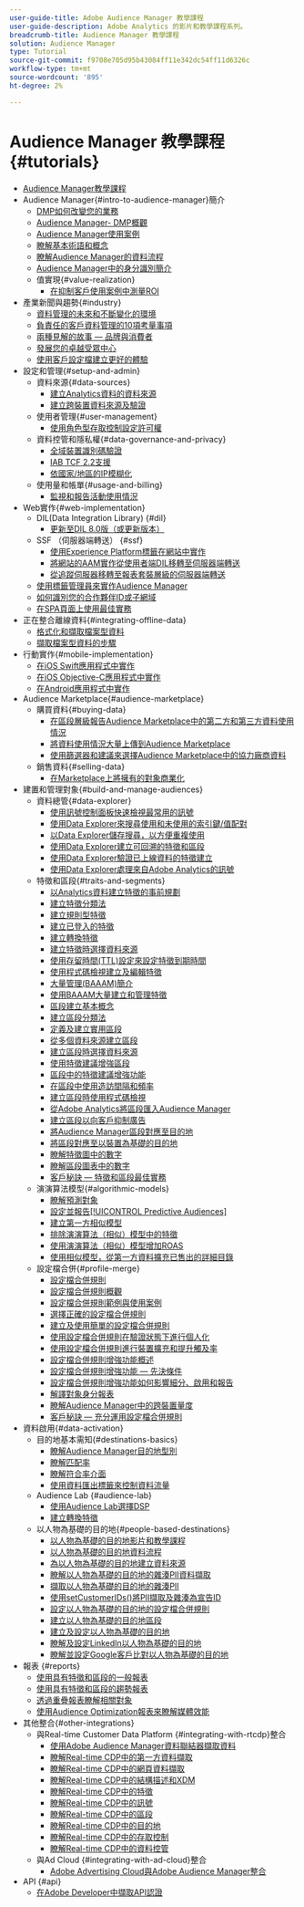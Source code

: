 ```yaml
---
user-guide-title: Adobe Audience Manager 教學課程
user-guide-description: Adobe Analytics 的影片和教學課程系列。
breadcrumb-title: Audience Manager 教學課程
solution: Audience Manager
type: Tutorial
source-git-commit: f9708e705d95b43084ff11e342dc54ff11d6326c
workflow-type: tm+mt
source-wordcount: '895'
ht-degree: 2%

---
```



# Audience Manager 教學課程 {#tutorials}

+ [Audience Manager教學課程](overview.md)
+ Audience Manager{#intro-to-audience-manager}簡介
   + [DMP如何改變您的業務](intro-to-audience-manager/how-a-dmp-can-change-your-business.md)
   + [Audience Manager- DMP概觀](intro-to-audience-manager/audience-manager-overview-of-a-dmp.md)
   + [Audience Manager使用案例](intro-to-audience-manager/audience-manager-use-cases.md)
   + [瞭解基本術語和概念](intro-to-audience-manager/understanding-basic-terms-and-concepts-in-audience-manager.md)
   + [瞭解Audience Manager的資料流程](intro-to-audience-manager/understanding-the-data-flow-in-audience-manager.md)
   + [Audience Manager中的身分識別簡介](intro-to-audience-manager/introduction-to-identity-in-audience-manager.md)
   + 值實現{#value-realization}
      + [在抑制客戶使用案例中測量ROI](intro-to-audience-manager/value-realization/measuring-roi-in-a-customer-suppression-use-case.md)
+ 產業新聞與趨勢{#industry}
   + [資料管理的未來和不斷變化的環境](https://experienceleague.adobe.com/docs/platform-learn/tutorials/industry/the-future-of-data-management-and-the-changing-environment.html)
   + [負責任的客戶資料管理的10項考量事項](https://experienceleague.adobe.com/docs/platform-learn/tutorials/privacy/ten-considerations-for-responsible-customer-data-management.html)
   + [兩種見解的故事 — 品牌與消費者](https://experienceleague.adobe.com/docs/platform-learn/tutorials/industry/brands-vs-consumers.html)
   + [發展您的卓越受眾中心](https://experienceleague.adobe.com/docs/platform-learn/tutorials/industry/evolving-your-audience-center-of-excellence.html)
   + [使用客戶設定檔建立更好的體驗](https://experienceleague.adobe.com/docs/platform-learn/tutorials/industry/building-better-experiences-with-customer-profiles.html)
+ 設定和管理{#setup-and-admin}
   + 資料來源{#data-sources}
      + [建立Analytics資料的資料來源](setup-and-admin/data-sources/create-a-data-source-for-analytics-data.md)
      + [建立跨裝置資料來源及驗證](setup-and-admin/data-sources/creating-a-cross-device-data-source-and-authenticating.md)
   + 使用者管理{#user-management}
      + [使用角色型存取控制設定許可權](setup-and-admin/user-management/setting-permissions-with-role-based-access-control.md)
   + 資料控管和隱私權{#data-governance-and-privacy}
      + [全域裝置識別碼驗證](setup-and-admin/data-governance-and-privacy/global-device-id-validation.md)
      + [IAB TCF 2.2支援](setup-and-admin/data-governance-and-privacy/iab-tcf-support.md)
      + [依國家/地區的IP模糊化](setup-and-admin/data-governance-and-privacy/ip-obfuscation-by-country.md)
   + 使用量和帳單{#usage-and-billing}
      + [監視和報告活動使用情況](setup-and-admin/usage-and-billing/monitoring-and-reporting-on-activity-usage.md)
+ Web實作{#web-implementation}
   + DIL(Data Integration Library) {#dil}
      + [更新至DIL 8.0版（或更新版本）](web-implementation/dil/updating-to-dil-version-8-0-or-greater.md)
   + SSF （伺服器端轉送） {#ssf}
      + [使用Experience Platform標籤在網站中實作](https://experienceleague.adobe.com/docs/launch-learn/implementing-in-websites-with-launch/index.html?lang=en)
      + [將網站的AAM實作從使用者端DIL移轉至伺服器端轉送](web-implementation/ssf/migrating-your-site-implementation-from-client-side-dil-to-server-side-forwarding.md)
      + [從追蹤伺服器移轉至報表套裝層級的伺服器端轉送](web-implementation/ssf/migrating-from-tracking-server-to-report-suite-level-server-side-forwarding.md)
   + [使用標籤管理員來實作Audience Manager](web-implementation/using-tag-managers-to-implement-audience-manager.md)
   + [如何識別您的合作夥伴ID或子網域](web-implementation/how-to-identify-your-partner-id-or-subdomain.md)
   + [在SPA頁面上使用最佳實務](web-implementation/using-best-practices-on-spa-pages-when-sending-data-to-aam.md)
+ 正在整合離線資料{#integrating-offline-data}
   + [格式化和擷取檔案型資料](integrating-offline-data/formatting-and-ingesting-file-based-data.md)
   + [擷取檔案型資料的步驟](integrating-offline-data/steps-for-ingesting-file-based-data.md)
+ 行動實作{#mobile-implementation}
   + [在iOS Swift應用程式中實作](https://experienceleague.adobe.com/docs/launch-learn/implementing-in-mobile-ios-swift-apps-with-launch/index.html?lang=en)
   + [在iOS Objective-C應用程式中實作](https://experienceleague.adobe.com/docs/launch-learn/implementing-in-mobile-ios-objective-c-apps-with-launch/index.html?lang=en)
   + [在Android應用程式中實作](https://experienceleague.adobe.com/docs/launch-learn/implementing-in-mobile-android-apps-with-launch/index.html?lang=en)
+ Audience Marketplace{#audience-marketplace}
   + 購買資料{#buying-data}
      + [在區段層級報告Audience Marketplace中的第二方和第三方資料使用情況](audience-marketplace/buying-data/reporting-2nd-and-3rd-party-data-usage-in-the-audience-marketplace-at-the-segment-level.md)
      + [將資料使用情況大量上傳到Audience Marketplace](audience-marketplace/buying-data/bulk-uploading-data-usage-into-the-audience-marketplace.md)
      + [使用篩選器和建議來選擇Audience Marketplace中的協力廠商資料](audience-marketplace/buying-data/using-filters-and-recommendations-to-choose-3rd-party-data-in-audience-marketplace.md)
   + 銷售資料{#selling-data}
      + [在Marketplace上將擁有的對象商業化](audience-marketplace/selling-data/commercialize-owned-audiences-on-marketplace.md)
+ 建置和管理對象{#build-and-manage-audiences}
   + 資料總管{#data-explorer}
      + [使用訊號控制面板快速檢視最常用的訊號](build-and-manage-audiences/data-explorer/using-the-signals-dashboard-to-quickly-view-top-available-signals.md)
      + [使用Data Explorer來搜尋使用和未使用的索引鍵/值配對](build-and-manage-audiences/data-explorer/using-data-explorer-to-search-for-used-and-unused-key-value-pairs.md)
      + [以Data Explorer儲存搜尋，以方便重複使用](build-and-manage-audiences/data-explorer/saving-searches-in-data-explorer-for-convenience-in-re-use.md)
      + [使用Data Explorer建立可回溯的特徵和區段](build-and-manage-audiences/data-explorer/using-data-explorer-to-create-retroactive-traits-and-segments.md)
      + [使用Data Explorer驗證已上線資料的特徵建立](build-and-manage-audiences/data-explorer/using-data-explorer-to-validate-trait-creation-for-your-onboarded-data.md)
      + [使用Data Explorer處理來自Adobe Analytics的訊號](build-and-manage-audiences/data-explorer/using-data-explorer-to-work-with-signals-coming-from-adobe-analytics.md)
   + 特徵和區段{#traits-and-segments}
      + [以Analytics資料建立特徵的事前規劃](build-and-manage-audiences/traits-and-segments/planning-trait-creation-from-analytics-data.md)
      + [建立特徵分類法](build-and-manage-audiences/traits-and-segments/creating-a-trait-taxonomy.md)
      + [建立規則型特徵](build-and-manage-audiences/traits-and-segments/creating-rule-based-traits.md)
      + [建立已登入的特徵](build-and-manage-audiences/traits-and-segments/creating-onboarded-traits.md)
      + [建立轉換特徵](build-and-manage-audiences/traits-and-segments/creating-conversion-traits.md)
      + [建立特徵時選擇資料來源](build-and-manage-audiences/traits-and-segments/choosing-a-data-source-when-creating-traits.md)
      + [使用存留時間(TTL)設定來設定特徵到期時間](build-and-manage-audiences/traits-and-segments/configuring-trait-expiration-with-the-time-to-live-ttl-setting.md)
      + [使用程式碼檢視建立及編輯特徵](build-and-manage-audiences/traits-and-segments/using-code-view-to-create-and-edit-traits.md)
      + [大量管理(BAAAM)簡介](build-and-manage-audiences/traits-and-segments/introduction-to-bulk-management-baaam.md)
      + [使用BAAAM大量建立和管理特徵](build-and-manage-audiences/traits-and-segments/creating-and-managing-traits-in-bulk-with-baaam.md)
      + [區段建立基本概念](build-and-manage-audiences/traits-and-segments/the-basics-of-creating-segments.md)
      + [建立區段分類法](build-and-manage-audiences/traits-and-segments/creating-a-segment-taxonomy.md)
      + [定義及建立實用區段](build-and-manage-audiences/traits-and-segments/practical-segment-definition-and-creation.md)
      + [從多個資料來源建立區段](build-and-manage-audiences/traits-and-segments/creating-segments-from-multiple-data-sources.md)
      + [建立區段時選擇資料來源](build-and-manage-audiences/traits-and-segments/choosing-a-data-source-when-creating-a-segment.md)
      + [使用特徵建議增強區段](build-and-manage-audiences/traits-and-segments/enhancing-your-segments-with-trait-recommendations.md)
      + [區段中的特徵建議增強功能](build-and-manage-audiences/traits-and-segments/trait-recommendation-enhancements-in-the-segment-builder.md)
      + [在區段中使用造訪間隔和頻率](build-and-manage-audiences/traits-and-segments/using-recency-and-frequency-in-segments.md)
      + [建立區段時使用程式碼檢視](build-and-manage-audiences/traits-and-segments/using-code-view-when-building-segments.md)
      + [從Adobe Analytics將區段匯入Audience Manager](build-and-manage-audiences/traits-and-segments/import-aa-segments-into-aam.md)
      + [建立區段以向客戶抑制廣告](build-and-manage-audiences/traits-and-segments/building-a-segment-to-suppress-ads-to-customers.md)
      + [將Audience Manager區段對應至目的地](build-and-manage-audiences/traits-and-segments/mapping-audience-manager-segments-to-destinations.md)
      + [將區段對應至以裝置為基礎的目的地](build-and-manage-audiences/traits-and-segments/mapping-segments-to-a-device-based-destination.md)
      + [瞭解特徵圖中的數字](build-and-manage-audiences/traits-and-segments/understanding-numbers-in-the-trait-graph.md)
      + [瞭解區段圖表中的數字](build-and-manage-audiences/traits-and-segments/understanding-numbers-in-the-segment-graph.md)
      + [客戶秘訣 — 特徵和區段最佳實務](build-and-manage-audiences/traits-and-segments/customer-tips-traits-and-segments-best-practices.md)
   + 演演算法模型{#algorithmic-models}
      + [瞭解預測對象](build-and-manage-audiences/algorithmic-models/understanding-predictive-audiences.md)
      + [設定並報告[!UICONTROL Predictive Audiences]](build-and-manage-audiences/algorithmic-models/configure-and-report-on-predictive-audiences.md)
      + [建立第一方相似模型](build-and-manage-audiences/algorithmic-models/creating-a-first-party-look-alike-model.md)
      + [排除演演算法（相似）模型中的特徵](build-and-manage-audiences/algorithmic-models/excluding-traits-in-algorithmic-look-alike-models.md)
      + [使用演演算法（相似）模型增加ROAS](build-and-manage-audiences/algorithmic-models/increase-roas-by-using-algorithmic-look-alike-models.md)
      + [使用相似模型，從第一方資料擴充已售出的詳細目錄](build-and-manage-audiences/algorithmic-models/using-look-alike-models-to-extend-sold-out-inventory-from-your-1st-party-data.md)
   + 設定檔合併{#profile-merge}
      + [設定檔合併規則](build-and-manage-audiences/profile-merge/profile-merge.md)
      + [設定檔合併規則概觀](build-and-manage-audiences/profile-merge/overview-of-profile-merge-rules.md)
      + [設定檔合併規則範例與使用案例](build-and-manage-audiences/profile-merge/profile-merge-rule-examples-and-use-cases.md)
      + [選擇正確的設定檔合併規則](build-and-manage-audiences/profile-merge/choosing-the-right-profile-merge-rule.md)
      + [建立及使用簡單的設定檔合併規則](build-and-manage-audiences/profile-merge/creating-and-using-simple-profile-merge-rules.md)
      + [使用設定檔合併規則在驗證狀態下進行個人化](build-and-manage-audiences/profile-merge/using-profile-merge-rules-to-personalize-in-an-authenticated-state.md)
      + [使用設定檔合併規則進行裝置擴充和提升觸及率](build-and-manage-audiences/profile-merge/using-profile-merge-rules-for-device-extension-and-increased-reach.md)
      + [設定檔合併規則增強功能概述](build-and-manage-audiences/profile-merge/overview-of-profile-merge-rule-enhancements.md)
      + [設定檔合併規則增強功能 — 先決條件](build-and-manage-audiences/profile-merge/profile-merge-rule-enhancements-pre-requisites.md)
      + [設定檔合併規則增強功能如何影響細分、啟用和報告](build-and-manage-audiences/profile-merge/how-profile-merge-rule-enhancements-impact-segmentation-activation-and-reporting.md)
      + [解譯對象身分報表](build-and-manage-audiences/profile-merge/interpret-audience-identity-reporting.md)
      + [瞭解Audience Manager中的跨裝置量度](build-and-manage-audiences/profile-merge/understanding-cross-device-metrics-in-audience-manager.md)
      + [客戶秘訣 — 充分運用設定檔合併規則](build-and-manage-audiences/profile-merge/customer-tips-getting-the-most-out-of-profile-merge-rules.md)
+ 資料啟用{#data-activation}
   + 目的地基本需知{#destinations-basics}
      + [瞭解Audience Manager目的地型別](data-activation/destinations-basics/understanding-audience-manager-destination-types.md)
      + [瞭解匹配率](data-activation/destinations-basics/understanding-match-rates.md)
      + [瞭解符合率介面](data-activation/destinations-basics/understanding-the-match-rate-interface-in-audience-manager.md)
      + [使用資料匯出標籤來控制資料流量](data-activation/destinations-basics/using-data-export-labels-to-control-data-flow.md)
   + Audience Lab {#audience-lab}
      + [使用Audience Lab選擇DSP](data-activation/audience-lab/using-audience-lab-to-choose-a-dsp.md)
      + [建立轉換特徵](https://experienceleague.adobe.com/docs/audience-manager-learn/tutorials/build-and-manage-audiences/traits-and-segments/creating-conversion-traits.html)
   + 以人物為基礎的目的地{#people-based-destinations}
      + [以人物為基礎的目的地影片和教學課程](data-activation/people-based-destinations/pbd.md)
      + [以人物為基礎的目的地資料流程](data-activation/people-based-destinations/people-based-destinations-data-flow.md)
      + [為以人物為基礎的目的地建立資料來源](data-activation/people-based-destinations/creating-a-data-source-for-people-based-destinations.md)
      + [瞭解以人物為基礎的目的地的雜湊PII資料擷取](data-activation/people-based-destinations/understanding-hashed-pii-data-ingestion-for-people-based-destinations.md)
      + [擷取以人物為基礎的目的地的雜湊PII](data-activation/people-based-destinations/ingesting-hashed-pii-for-people-based-destinations.md)
      + [使用setCustomerIDs()將PII擷取及雜湊為宣告ID](data-activation/people-based-destinations/using-setcustomerids-to-ingest-and-hash-pii-as-a-declared-id.md)
      + [設定以人物為基礎的目的地的設定檔合併規則](data-activation/people-based-destinations/configuring-profile-merge-rules-for-people-based-destinations.md)
      + [建立以人物為基礎的目的地區段](data-activation/people-based-destinations/creating-segments-for-people-based-destinations.md)
      + [建立及設定以人物為基礎的目的地](data-activation/people-based-destinations/create-and-configure-people-based-destinations.md)
      + [瞭解及設定LinkedIn以人物為基礎的目的地](data-activation/people-based-destinations/understanding-and-configuring-the-linkedin-pbd.md)
      + [瞭解並設定Google客戶比對以人物為基礎的目的地](data-activation/people-based-destinations/understanding-and-configuring-the-google-customer-match-pbd.md)
+ 報表 {#reports}
   + [使用具有特徵和區段的一般報表](reports/using-general-reports-with-traits-and-segments.md)
   + [使用具有特徵和區段的趨勢報表](reports/using-trended-reports-with-traits-and-segments.md)
   + [透過重疊報表瞭解相關對象](reports/understand-related-audiences-with-overlap-reports.md)
   + [使用Audience Optimization報表來瞭解媒體效能](reports/using-audience-optimization-reports-to-understand-media-performance.md)
+ 其他整合{#other-integrations}
   + 與Real-time Customer Data Platform {#integrating-with-rtcdp}整合
      + [使用Adobe Audience Manager資料聯結器擷取資料](https://experienceleague.adobe.com/docs/platform-learn/tutorials/sources/ingest-data-from-aam.html?lang=en#sources)
      + [瞭解Real-time CDP中的第一方資料擷取](other-integrations/integrating-with-rtcdp/rtcdp-1pd-ingestion-for-aam-users.md)
      + [瞭解Real-time CDP中的網頁資料擷取](other-integrations/integrating-with-rtcdp/rtcdp-web-ingestion-for-aam-users.md)
      + [瞭解Real-time CDP中的結構描述和XDM](other-integrations/integrating-with-rtcdp/rtcdp-schemas-xdm-for-aam-users.md)
      + [瞭解Real-time CDP中的特徵](other-integrations/integrating-with-rtcdp/rtcdp-traits-for-aam-users.md)
      + [瞭解Real-time CDP中的訊號](other-integrations/integrating-with-rtcdp/rtcdp-signals-for-aam-users.md)
      + [瞭解Real-time CDP中的區段](other-integrations/integrating-with-rtcdp/rtcdp-segments-for-aam-users.md)
      + [瞭解Real-time CDP中的目的地](other-integrations/integrating-with-rtcdp/rtcdp-destinations-for-aam-users.md)
      + [瞭解Real-time CDP中的存取控制](other-integrations/integrating-with-rtcdp/rtcdp-access-control-for-aam-users.md)
      + [瞭解Real-time CDP中的資料控管](other-integrations/integrating-with-rtcdp/rtcdp-data-gov-for-aam-users.md)
   + 與Ad Cloud {#integrating-with-ad-cloud}整合
      + [Adobe Advertising Cloud與Adobe Audience Manager整合](other-integrations/integrating-with-ad-cloud/advertising-cloud-and-audience-manager-integration.md)
+ API {#api}
   + [在Adobe Developer中擷取API認證](api/retrieve-api-credentials-in-adobe-io.md)

